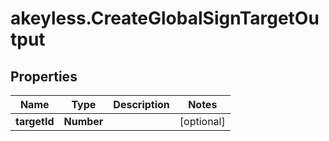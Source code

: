 # akeyless.CreateGlobalSignTargetOutput

## Properties

Name | Type | Description | Notes
------------ | ------------- | ------------- | -------------
**targetId** | **Number** |  | [optional] 


